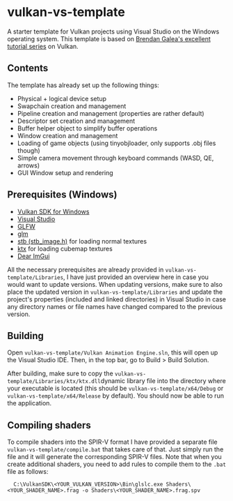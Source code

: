 # vulkan-vs-template
A starter template for Vulkan projects using Visual Studio on the Windows operating system. This template is based on [Brendan Galea's excellent tutorial series](https://github.com/blurrypiano/littleVulkanEngine) on Vulkan.

## Contents
The template has already set up the following things:

* Physical + logical device setup
* Swapchain creation and management
* Pipeline creation and management (properties are rather default)
* Descriptor set creation and management
* Buffer helper object to simplify buffer operations
* Window creation and management
* Loading of game objects (using tinyobjloader, only supports .obj files though)
* Simple camera movement through keyboard commands (WASD, QE, arrows)
* GUI Window setup and rendering

## Prerequisites (Windows)
* [Vulkan SDK for Windows](https://vulkan.lunarg.com/sdk/home#windows)
* [Visual Studio](https://visualstudio.microsoft.com/vs/)
* [GLFW](https://www.glfw.org/download)
* [glm](https://github.com/g-truc/glm)
* [stb (stb_image.h)](https://github.com/nothings/stb) for loading normal textures
* [ktx](https://github.com/KhronosGroup/KTX-Software) for loading cubemap textures
* [Dear ImGui](https://github.com/ocornut/imgui)

All the necessary prerequisites are already provided in `vulkan-vs-template/Libraries`, I have just provided an overview here in case you would want to update versions. When updating versions, make sure to also place the updated version in `vulkan-vs-template/Libraries` and update the project's properties (included and linked directories) in Visual Studio in case any directory names or file names have changed compared to the previous version.

## Building
Open `vulkan-vs-template/Vulkan Animation Engine.sln`, this will open up the Visual Studio IDE. Then, in the top bar, go to Build > Build Solution.

After building, make sure to copy the `vulkan-vs-template/Libraries/ktx/ktx.dll`dynamic library file into the directory where your executable is located (this should be `vulkan-vs-template/x64/Debug` or `vulkan-vs-template/x64/Release` by default). You should now be able to run the application.

## Compiling shaders
To compile shaders into the SPIR-V format I have provided a separate file `vulkan-vs-template/compile.bat` that takes care of that. Just simply run the file and it will generate the corresponding SPIR-V files. Note that when you create additional shaders, you need to add rules to compile them to the `.bat` file as follows:
```
  C:\VulkanSDK\<YOUR_VULKAN_VERSION>\Bin\glslc.exe Shaders\<YOUR_SHADER_NAME>.frag -o Shaders\<YOUR_SHADER_NAME>.frag.spv
```
